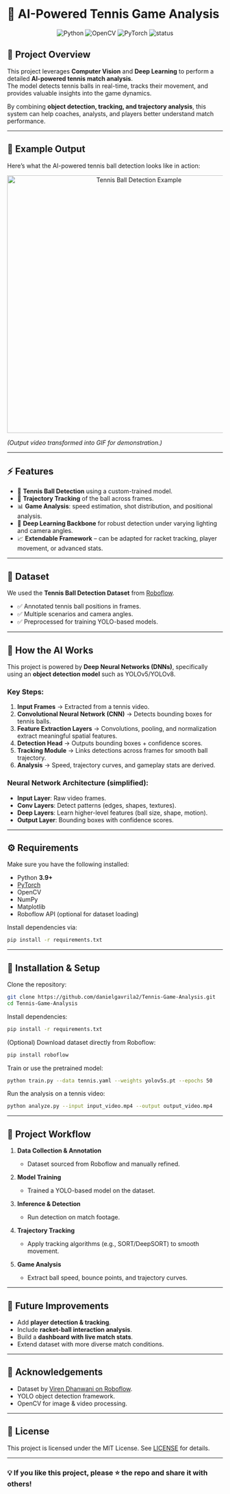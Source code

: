 # 🎾 AI-Powered Tennis Game Analysis

<p align="center">
  <img src="https://img.shields.io/badge/Python-3.9%2B-blue" alt="Python">
  <img src="https://img.shields.io/badge/OpenCV-CV2-green" alt="OpenCV">
  <img src="https://img.shields.io/badge/DeepLearning-PyTorch-orange" alt="PyTorch">
  <img src="https://img.shields.io/badge/Status-Active-success" alt="status">
</p>

## 📌 Project Overview  

This project leverages **Computer Vision** and **Deep Learning** to perform a detailed **AI-powered tennis match analysis**.  
The model detects tennis balls in real-time, tracks their movement, and provides valuable insights into the game dynamics.  

By combining **object detection, tracking, and trajectory analysis**, this system can help coaches, analysts, and players better understand match performance.  

---

## 🎥 Example Output  

Here’s what the AI-powered tennis ball detection looks like in action:  

<p align="center">
  <img src="assets/output.gif" alt="Tennis Ball Detection Example" width="600"/>
</p>  

*(Output video transformed into GIF for demonstration.)*

---

## ⚡ Features  

- 🎾 **Tennis Ball Detection** using a custom-trained model.  
- 🏸 **Trajectory Tracking** of the ball across frames.  
- 📊 **Game Analysis**: speed estimation, shot distribution, and positional analysis.  
- 🤖 **Deep Learning Backbone** for robust detection under varying lighting and camera angles.  
- 📈 **Extendable Framework** – can be adapted for racket tracking, player movement, or advanced stats.  

---

## 📂 Dataset  

We used the **Tennis Ball Detection Dataset** from [Roboflow](https://universe.roboflow.com/viren-dhanwani/tennis-ball-detection/dataset/6).  

- ✅ Annotated tennis ball positions in frames.  
- ✅ Multiple scenarios and camera angles.  
- ✅ Preprocessed for training YOLO-based models.  

---

## 🧠 How the AI Works  

This project is powered by **Deep Neural Networks (DNNs)**, specifically using an **object detection model** such as YOLOv5/YOLOv8.  

### Key Steps:
1. **Input Frames** → Extracted from a tennis video.  
2. **Convolutional Neural Network (CNN)** → Detects bounding boxes for tennis balls.  
3. **Feature Extraction Layers** → Convolutions, pooling, and normalization extract meaningful spatial features.  
4. **Detection Head** → Outputs bounding boxes + confidence scores.  
5. **Tracking Module** → Links detections across frames for smooth ball trajectory.  
6. **Analysis** → Speed, trajectory curves, and gameplay stats are derived.  

### Neural Network Architecture (simplified):
- **Input Layer**: Raw video frames.  
- **Conv Layers**: Detect patterns (edges, shapes, textures).  
- **Deep Layers**: Learn higher-level features (ball size, shape, motion).  
- **Output Layer**: Bounding boxes with confidence scores.  

---

## ⚙️ Requirements  

Make sure you have the following installed:  

- Python **3.9+**  
- [PyTorch](https://pytorch.org/)  
- OpenCV  
- NumPy  
- Matplotlib  
- Roboflow API (optional for dataset loading)  

Install dependencies via:  

```bash
pip install -r requirements.txt
```

---

## 🚀 Installation & Setup  

Clone the repository:  

```bash
git clone https://github.com/danielgavrila2/Tennis-Game-Analysis.git
cd Tennis-Game-Analysis
```

Install dependencies:  

```bash
pip install -r requirements.txt
```

(Optional) Download dataset directly from Roboflow:  

```bash
pip install roboflow
```

Train or use the pretrained model:  

```bash
python train.py --data tennis.yaml --weights yolov5s.pt --epochs 50
```

Run the analysis on a tennis video:  

```bash
python analyze.py --input input_video.mp4 --output output_video.mp4
```

---

## 📝 Project Workflow  

1. **Data Collection & Annotation**  
   - Dataset sourced from Roboflow and manually refined.  

2. **Model Training**  
   - Trained a YOLO-based model on the dataset.  

3. **Inference & Detection**  
   - Run detection on match footage.  

4. **Trajectory Tracking**  
   - Apply tracking algorithms (e.g., SORT/DeepSORT) to smooth movement.  

5. **Game Analysis**  
   - Extract ball speed, bounce points, and trajectory curves.  

---

## 🔮 Future Improvements  

- Add **player detection & tracking**.  
- Include **racket-ball interaction analysis**.  
- Build a **dashboard with live match stats**.  
- Extend dataset with more diverse match conditions.  

---

## 🙌 Acknowledgements  

- Dataset by [Viren Dhanwani on Roboflow](https://universe.roboflow.com/viren-dhanwani/tennis-ball-detection).  
- YOLO object detection framework.  
- OpenCV for image & video processing.  

---

## 📜 License  

This project is licensed under the MIT License. See [LICENSE](LICENSE) for details.  

---

### 💡 If you like this project, please ⭐ the repo and share it with others!
